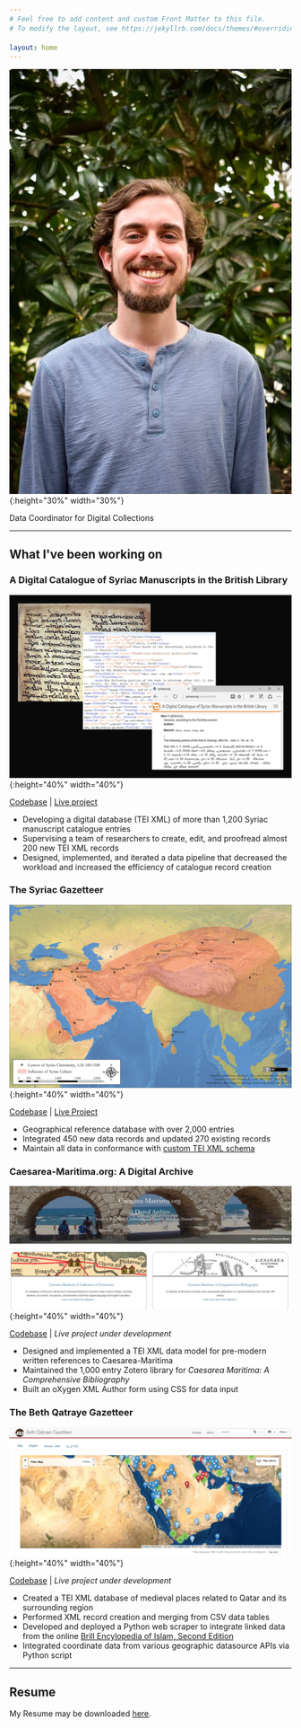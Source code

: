 ```yaml
---
# Feel free to add content and custom Front Matter to this file.
# To modify the layout, see https://jekyllrb.com/docs/themes/#overriding-theme-defaults

layout: home
---
```

![profile picture](/images/headshot2022.jpg){:height="30%" width="30%"}

Data Coordinator for Digital Collections

----

## What I've been working on

### A Digital Catalogue of Syriac Manuscripts in the British Library

![A Digital Catalogue of Syriac Manuscripts in the British Library](/images/syriac-mss-catalogue.jpg){:height="40%" width="40%"}

[Codebase](https://github.com/srophe/wright-catalogue)  |  [Live project](https://syriaca.org/bl)

- Developing a digital database (TEI XML) of more than 1,200 Syriac manuscript catalogue entries
- Supervising a team of researchers to create, edit, and proofread almost 200 new TEI XML records
- Designed, implemented, and iterated a data pipeline that decreased the workload and increased the efficiency of catalogue record creation

### The Syriac Gazetteer

![The Syriac Gazetteer](/images/syriac-gazetteer-preview-temp.jpg){:height="40%" width="40%"}

[Codebase](https://github.com/srophe/srophe-app-data/tree/master/data/places/tei)   |  [Live Project](https://syriaca.org/geo)

- Geographical reference database with over 2,000 entries
- Integrated 450 new data records and updated 270 existing records
- Maintain all data in conformance with [custom TEI XML schema](https://github.com/srophe/srophe-eXist-app/tree/master/documentation/schemas)

### Caesarea-Maritima.org: A Digital Archive

![Caesarea-Maritima.org: A Digital Archive](/images/caeasraea-maritima.JPG){:height="40%" width="40%"}

[Codebase](https://github.com/srophe/caesarea-data/)  |  _Live project under development_

- Designed and implemented a TEI XML data model for pre-modern written references to Caesarea-Maritima
- Maintained the 1,000 entry Zotero library for _Caesarea Maritima: A Comprehensive Bibliography_
- Built an oXygen XML Author form using CSS for data input


### The Beth Qatraye Gazetteer

![Beth Qatraye Gazetteer](/images/beth-qatraye-gazetteer.JPG){:height="40%" width="40%"}

[Codebase](https://github.com/srophe/bethqatraye-data/)  |  _Live project under development_

- Created a TEI XML database of medieval places related to Qatar and its surrounding region
- Performed XML record creation and merging from CSV data tables
- Developed and deployed a Python web scraper to integrate linked data from the online [Brill Encylopedia of Islam, Second Edition](https://referenceworks.brillonline.com/browse/encyclopaedia-of-islam-2)
- Integrated coordinate data from various geographic datasource APIs via Python script

----

## Resume

My Resume may be downloaded [here](https://raw.githubusercontent.com/wlpotter/wlpotter.github.io/master/resources/Resume_Potter-William.pdf).
